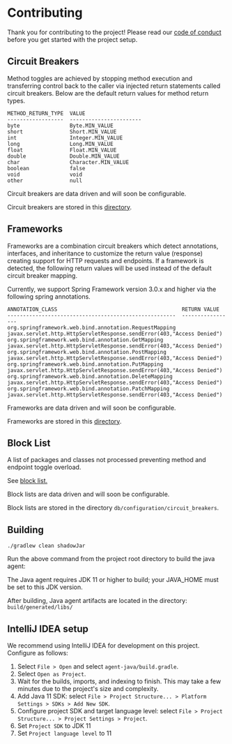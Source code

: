 # Contributing

Thank you for contributing to the project! Please read our [code of conduct](./CODE_OF_CONDUCT.md) before you get started with the project setup.

## Circuit Breakers

Method toggles are achieved by stopping method execution and transferring control back to the caller via injected return statements called circuit breakers.  Below are the default return values for method return types.

```
METHOD_RETURN_TYPE  VALUE
------------------  -----------------------
byte                Byte.MIN_VALUE
short               Short.MIN_VALUE
int                 Integer.MIN_VALUE
long                Long.MIN_VALUE
float               Float.MIN_VALUE
double              Double.MIN_VALUE
char                Character.MIN_VALUE
boolean             false
void                void
other               null
```
Circuit breakers are data driven and will soon be configurable.

Circuit breakers are stored in this [directory](db/configuration/circuit_breakers).

## Frameworks

Frameworks are a combination circuit breakers which detect annotations, interfaces, and inheritance to customize the return value (response) creating support for HTTP requests and endpoints.  If a framework is detected, the following return values will be used instead of the default circuit breaker mapping.

Currently, we support Spring Framework version 3.0.x and higher via the following spring annotations.

```
ANNOTATION_CLASS                                        RETURN VALUE
------------------------------------------------------  -----------------
org.springframework.web.bind.annotation.RequestMapping  javax.servlet.http.HttpServletResponse.sendError(403,"Access Denied")
org.springframework.web.bind.annotation.GetMapping      javax.servlet.http.HttpServletResponse.sendError(403,"Access Denied")
org.springframework.web.bind.annotation.PostMapping     javax.servlet.http.HttpServletResponse.sendError(403,"Access Denied")
org.springframework.web.bind.annotation.PutMapping      javax.servlet.http.HttpServletResponse.sendError(403,"Access Denied")
org.springframework.web.bind.annotation.DeleteMapping   javax.servlet.http.HttpServletResponse.sendError(403,"Access Denied")
org.springframework.web.bind.annotation.PatchMapping    javax.servlet.http.HttpServletResponse.sendError(403,"Access Denied")
```
Frameworks are data driven and will soon be configurable.

Frameworks are stored in this [directory](db/configuration/frameworks).

## Block List
A list of packages and classes not processed preventing method and endpoint toggle overload.

See [block list.](db/configuration/block_list/default.json)

Block lists are data driven and will soon be configurable.

Block lists are stored in the directory `db/configuration/circuit_breakers`.

## Building

`./gradlew clean shadowJar`

Run the above command from the project root directory to build the java agent:

The Java agent requires JDK 11 or higher to build; your JAVA_HOME must be set to this JDK version.

After building, Java agent artifacts are located in the directory: `build/generated/libs/`

## IntelliJ IDEA setup

We recommend using IntelliJ IDEA for development on this project. Configure as follows:

1. Select `File > Open` and select `agent-java/build.gradle`.
1. Select `Open as Project`.
1. Wait for the builds, imports, and indexing to finish. This may take a few minutes due to the project's size and complexity.
1. Add Java 11 SDK: select `File > Project Structure... > Platform Settings > SDKs > Add New SDK`.
1. Configure project SDK and target language level: select `File > Project Structure... > Project Settings > Project`.
1. Set `Project SDK` to JDK 11
1. Set `Project language level` to 11
